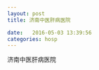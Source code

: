 ```yaml
--- 
layout: post 
title: 济南中医肝病医院

date:   2016-05-03 13:39:56 
categories: hosp 
--- 
```

   
济南中医肝病医院
